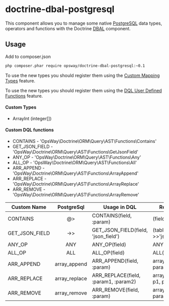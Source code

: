 doctrine-dbal-postgresql
=========================

This component allows you to manage some native [PostgreSQL](http://www.postgresql.org)
data types, operators and functions with the Doctrine [DBAL](http://www.doctrine-project.org/projects/dbal.html) component.

Usage
-----

Add to composer.json
```bash
php composer.phar require opsway/doctrine-dbal-postgresql:~0.1
```
To use the new types you should register them using the [Custom Mapping Types](https://doctrine-dbal.readthedocs.org/en/latest/reference/types.html#custom-mapping-types) feature.

To use the new types you should register them using the [DQL User Defined Functions](http://docs.doctrine-project.org/projects/doctrine-orm/en/latest/cookbook/dql-user-defined-functions.html) feature.

#### Custom Types

* ArrayInt (integer[])



#### Custom DQL functions

* CONTAINS -        'OpsWay\Doctrine\ORM\Query\AST\Functions\Contains'
* GET_JSON_FIELD -  'OpsWay\Doctrine\ORM\Query\AST\Functions\GetJsonField'
* ANY_OP -          'OpsWay\Doctrine\ORM\Query\AST\Functions\Any'
* ALL_OP -          'OpsWay\Doctrine\ORM\Query\AST\Functions\All'
* ARR_APPEND -      'OpsWay\Doctrine\ORM\Query\AST\Functions\ArrayAppend'
* ARR_REPLACE -     'OpsWay\Doctrine\ORM\Query\AST\Functions\ArrayReplace'
* ARR_REMOVE -      'OpsWay\Doctrine\ORM\Query\AST\Functions\ArrayRemove'

| Custom Name    | PostgreSql    | Usage in DQL                         | Result in SQL                |
|----------------|:-------------:|--------------------------------------|------------------------------|
| CONTAINS       |      @>       | CONTAINS(field, :param)              | (field @> '{value}')         |
| GET_JSON_FIELD |      ->>      | GET_JSON_FIELD(field, 'json_field')  | (table_field->>'json_field') |
| ANY_OP         |      ANY      | ANY_OP(field)                        | ANY(field)                   |
| ALL_OP         |      ALL      | ALL_OP(field)                        | ALL(field)                   |
| ARR_APPEND     | array_append  | ARR_APPEND(field, :param)            | array_append(field, param)   |
| ARR_REPLACE    | array_replace | ARR_REPLACE(field, :param1, :param2) | array_replace(field, p1, p2) |
| ARR_REMOVE     | array_remove  | ARR_REMOVE(field, :param)            | array_remove(field, param)   |